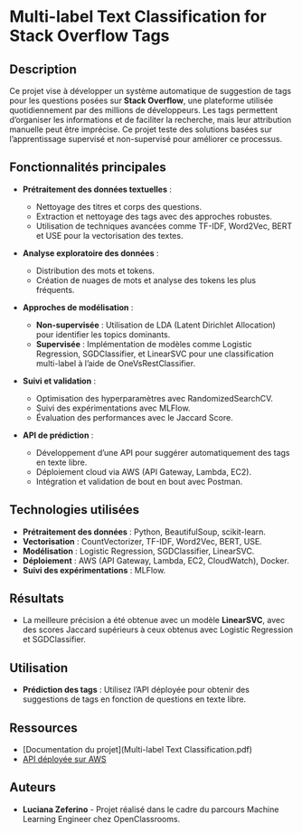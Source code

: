 # Multi-label Text Classification for Stack Overflow Tags

## Description

Ce projet vise à développer un système automatique de suggestion de tags pour les questions posées sur **Stack Overflow**, une plateforme utilisée quotidiennement par des millions de développeurs. Les tags permettent d’organiser les informations et de faciliter la recherche, mais leur attribution manuelle peut être imprécise. Ce projet teste des solutions basées sur l’apprentissage supervisé et non-supervisé pour améliorer ce processus.

## Fonctionnalités principales

- **Prétraitement des données textuelles** :
  - Nettoyage des titres et corps des questions.
  - Extraction et nettoyage des tags avec des approches robustes.
  - Utilisation de techniques avancées comme TF-IDF, Word2Vec, BERT et USE pour la vectorisation des textes.
  
- **Analyse exploratoire des données** :
  - Distribution des mots et tokens.
  - Création de nuages de mots et analyse des tokens les plus fréquents.

- **Approches de modélisation** :
  - **Non-supervisée** : Utilisation de LDA (Latent Dirichlet Allocation) pour identifier les topics dominants.
  - **Supervisée** : Implémentation de modèles comme Logistic Regression, SGDClassifier, et LinearSVC pour une classification multi-label à l’aide de OneVsRestClassifier.
  
- **Suivi et validation** :
  - Optimisation des hyperparamètres avec RandomizedSearchCV.
  - Suivi des expérimentations avec MLFlow.
  - Évaluation des performances avec le Jaccard Score.

- **API de prédiction** :
  - Développement d’une API pour suggérer automatiquement des tags en texte libre.
  - Déploiement cloud via AWS (API Gateway, Lambda, EC2).
  - Intégration et validation de bout en bout avec Postman.

## Technologies utilisées

- **Prétraitement des données** : Python, BeautifulSoup, scikit-learn.
- **Vectorisation** : CountVectorizer, TF-IDF, Word2Vec, BERT, USE.
- **Modélisation** : Logistic Regression, SGDClassifier, LinearSVC.
- **Déploiement** : AWS (API Gateway, Lambda, EC2, CloudWatch), Docker.
- **Suivi des expérimentations** : MLFlow.

## Résultats

- La meilleure précision a été obtenue avec un modèle **LinearSVC**, avec des scores Jaccard supérieurs à ceux obtenus avec Logistic Regression et SGDClassifier.

## Utilisation

- **Prédiction des tags** : Utilisez l’API déployée pour obtenir des suggestions de tags en fonction de questions en texte libre.

## Ressources

- [Documentation du projet](Multi-label Text Classification.pdf)
- [API déployée sur AWS](https://misszeferino.github.io/NLP-Multilabel-Classification/)

## Auteurs

- **Luciana Zeferino** - Projet réalisé dans le cadre du parcours Machine Learning Engineer chez OpenClassrooms.

